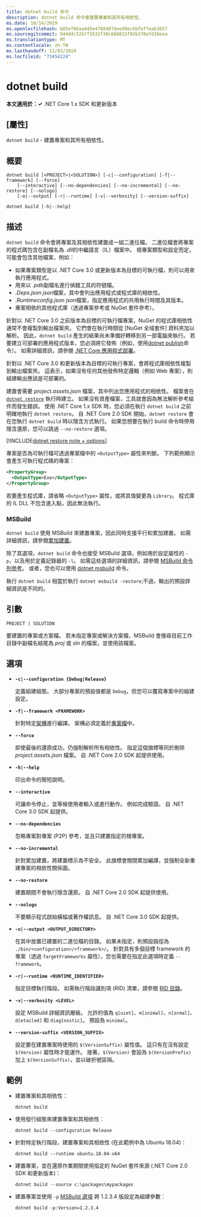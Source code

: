 ```yaml
---
title: dotnet build 命令
description: dotnet build 命令會建置專案和其所有相依性。
ms.date: 10/14/2019
ms.openlocfilehash: b85ef06aa445e4708487deed9ec6bfeffeab3657
ms.sourcegitcommit: 944ddc52b7f2632f30c668815f92b378efd38eea
ms.translationtype: MT
ms.contentlocale: zh-TW
ms.lasthandoff: 11/03/2019
ms.locfileid: "73454224"
---
```

# <a name="dotnet-build"></a>dotnet build

**本文適用於：✓** .NET Core 1.x SDK 和更新版本

<!-- todo: uncomment when all CLI commands are reviewed
[!INCLUDE [topic-appliesto-net-core-all](../../../includes/topic-appliesto-net-core-all.md)]
-->

## <a name="name"></a>[屬性]

`dotnet build` - 建置專案和其所有相依性。

## <a name="synopsis"></a>概要

```dotnetcli
dotnet build [<PROJECT>|<SOLUTION>] [-c|--configuration] [-f|--framework] [--force]
    [--interactive] [--no-dependencies] [--no-incremental] [--no-restore] [--nologo] 
    [-o|--output] [-r|--runtime] [-v|--verbosity] [--version-suffix]

dotnet build [-h|--help]
```

## <a name="description"></a>描述

`dotnet build` 命令會將專案及其相依性建置成一組二進位檔。 二進位檔會將專案的程式碼包含在副檔名為 *.dll*的中繼語言（IL）檔案中。  視專案類型和設定而定，可能會包含其他檔案，例如：

- 如果專案類型是以 .NET Core 3.0 或更新版本為目標的可執行檔，則可以用來執行應用程式。
- 用來以 *.pdb*副檔名進行偵錯工具的符號檔。
- *.Deps.json json*檔案，其中會列出應用程式或程式庫的相依性。
- *.Runtimeconfig.json json*檔案，指定應用程式的共用執行時間及其版本。
- 專案相依的其他程式庫（透過專案參考或 NuGet 套件參考）。

針對以 .NET Core 3.0 之前版本為目標的可執行檔專案，NuGet 的程式庫相依性通常不會複製到輸出檔案夾。  它們會在執行時間從 [NuGet 全域套件] 資料夾加以解析。 因此，`dotnet build` 產生的結果尚未準備好轉移到另一部電腦來執行。 若要建立可部署的應用程式版本，您必須將它發佈（例如，使用[dotnet publish](dotnet-publish.md)命令）。 如需詳細資訊，請參閱 [.NET Core 應用程式部署](../deploying/index.md)。

針對以 .NET Core 3.0 和更新版本為目標的可執行專案，會將程式庫相依性複製到輸出檔案夾。 這表示，如果沒有任何其他發佈特定邏輯（例如 Web 專案），則組建輸出應該是可部署的。

建置會需要 *project.assets.json* 檔案，其中列出您應用程式的相依性。 檔案會在 [`dotnet restore`](dotnet-restore.md) 執行時建立。 如果沒有資產檔案，工具就會因為無法解析參考組件而發生錯誤。 使用 .NET Core 1.x SDK 時，您必須在執行 `dotnet build` 之前明確地執行 `dotnet restore`。 自 .NET Core 2.0 SDK 開始，`dotnet restore` 會在您執行 `dotnet build` 時以隱含方式執行。 如果您想要在執行 build 命令時停用隱含還原，您可以跳過 `--no-restore` 選項。

[!INCLUDE[dotnet restore note + options](~/includes/dotnet-restore-note-options.md)]

專案是否為可執行檔可透過專案檔中的 `<OutputType>` 屬性來判斷。 下列範例顯示會產生可執行程式碼的專案：

```xml
<PropertyGroup>
  <OutputType>Exe</OutputType>
</PropertyGroup>
```

若要產生程式庫，請省略 `<OutputType>` 屬性，或將其值變更為 `Library`。 程式庫的 IL DLL 不包含進入點，因此無法執行。

### <a name="msbuild"></a>MSBuild

`dotnet build` 使用 MSBuild 來建置專案，因此同時支援平行和累加建置。 如需詳細資訊，請參閱[累加建置](/visualstudio/msbuild/incremental-builds)。

除了其選項，`dotnet build` 命令也接受 MSBuild 選項，例如用於設定屬性的 `-p`，以及用於定義記錄器的 `-l`。 如需這些選項的詳細資訊，請參閱 [MSBuild 命令列參考](/visualstudio/msbuild/msbuild-command-line-reference)。 或者，您也可以使用 [dotnet msbuild](dotnet-msbuild.md) 命令。

執行 `dotnet build` 相當於執行 `dotnet msbuild -restore`;不過，輸出的預設詳細資訊是不同的。

## <a name="arguments"></a>引數

`PROJECT | SOLUTION`

要建置的專案或方案檔。 若未指定專案或解決方案檔，MSBuild 會搜尋目前工作目錄中副檔名結尾為 *proj* 或 *sln* 的檔案，並使用該檔案。

## <a name="options"></a>選項

- **`-c|--configuration {Debug|Release}`**

  定義組建組態。 大部分專案的預設值都是 `Debug`，但您可以覆寫專案中的組建設定。

- **`-f|--framework <FRAMEWORK>`**

  針對特定[架構](../../standard/frameworks.md)進行編譯。 架構必須定義於[專案檔](csproj.md)中。

- **`--force`**

  即使最後的還原成功，仍強制解析所有相依性。 指定這個旗標等同於刪除 *project.assets.json* 檔案。 自 .NET Core 2.0 SDK 起提供使用。

- **`-h|--help`**

  印出命令的簡短說明。

- **`--interactive`**

  可讓命令停止，並等候使用者輸入或進行動作。 例如完成驗證。 自 .NET Core 3.0 SDK 起提供。

- **`--no-dependencies`**

  忽略專案對專案 (P2P) 參考，並且只建置指定的根專案。

- **`--no-incremental`**

  針對累加建置，將建置標示為不安全。 此旗標會關閉累加編譯，並強制全新重建專案的相依性關係圖。

- **`--no-restore`**

  建置期間不會執行隱含還原。 自 .NET Core 2.0 SDK 起提供使用。

- **`--nologo`**

  不要顯示程式啟始橫幅或著作權訊息。 自 .NET Core 3.0 SDK 起提供。

- **`-o|--output <OUTPUT_DIRECTORY>`**

  在其中放置已建置的二進位檔的目錄。 如果未指定，則預設路徑為 `./bin/<configuration>/<framework>/`。  針對具有多個目標 framework 的專案（透過 `TargetFrameworks` 屬性），您也需要在指定此選項時定義 `--framework`。

- **`-r|--runtime <RUNTIME_IDENTIFIER>`**

  指定目標執行階段。 如需執行階段識別項 (RID) 清單，請參閱 [RID 目錄](../rid-catalog.md)。

- **`-v|--verbosity <LEVEL>`**

  設定 MSBuild 詳細資訊層級。 允許的值為 `q[uiet]`、`m[inimal]`、`n[ormal]`、`d[etailed]` 和 `diag[nostic]`。 預設為 `minimal`。

- **`--version-suffix <VERSION_SUFFIX>`**

  設定要在建置專案時使用的 `$(VersionSuffix)` 屬性值。 這只有在沒有設定 `$(Version)` 屬性時才能運作。 接著，`$(Version)` 會設為 `$(VersionPrefix)` 加上 `$(VersionSuffix)`，並以破折號區隔。

## <a name="examples"></a>範例

- 建置專案和其相依性：

  ```dotnetcli
  dotnet build
  ```

- 使用發行組態來建置專案和其相依性︰

  ```dotnetcli
  dotnet build --configuration Release
  ```

- 針對特定執行階段，建置專案和其相依性 (在此範例中為 Ubuntu 18.04)：

  ```dotnetcli
  dotnet build --runtime ubuntu.18.04-x64
  ```

- 建置專案，並在還原作業期間使用指定的 NuGet 套件來源 (.NET Core 2.0 SDK 和更新版本)：

  ```dotnetcli
  dotnet build --source c:\packages\mypackages
  ```

- 建置專案並使用 `-p` [MSBuild 選項](#msbuild) 將 1.2.3.4 版設定為組建參數：

  ```dotnetcli
  dotnet build -p:Version=1.2.3.4
  ```
